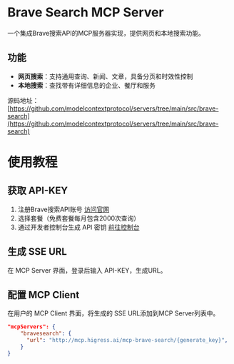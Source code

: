 # Brave Search MCP Server

一个集成Brave搜索API的MCP服务器实现，提供网页和本地搜索功能。

## 功能

- **网页搜索**：支持通用查询、新闻、文章，具备分页和时效性控制
- **本地搜索**：查找带有详细信息的企业、餐厅和服务

源码地址：[https://github.com/modelcontextprotocol/servers/tree/main/src/brave-search](https://github.com/modelcontextprotocol/servers/tree/main/src/brave-search)

# 使用教程

## 获取 API-KEY

1. 注册Brave搜索API账号 [访问官网](https://brave.com/search/api/)
2. 选择套餐（免费套餐每月包含2000次查询）
3. 通过开发者控制台生成 API 密钥 [前往控制台](https://api.search.brave.com/app/keys)

## 生成 SSE URL

在 MCP Server 界面，登录后输入 API-KEY，生成URL。



## 配置 MCP Client

在用户的 MCP Client 界面，将生成的 SSE URL添加到MCP Server列表中。

```json
"mcpServers": {
    "bravesearch": {
      "url": "http://mcp.higress.ai/mcp-brave-search/{generate_key}",
    }
}
```


